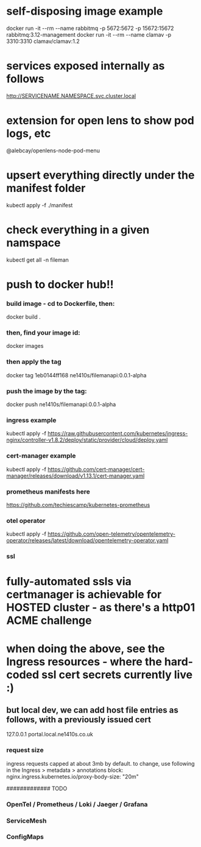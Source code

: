 # self-disposing image example
 docker run -it --rm --name rabbitmq -p 5672:5672 -p 15672:15672 rabbitmq:3.12-management
 docker run -it --rm --name clamav -p 3310:3310 clamav/clamav:1.2

# services exposed internally as follows
http://SERVICENAME.NAMESPACE.svc.cluster.local

# extension for open lens to show pod logs, etc
@alebcay/openlens-node-pod-menu

# upsert everything directly under the manifest folder
kubectl apply -f ./manifest

# check everything in a given namspace
kubectl get all -n fileman

# push to docker hub!!
### build image - cd to Dockerfile, then:
docker build .
### then, find your image id:
docker images
### then apply the tag
docker tag 1eb0144ff168 ne1410s/filemanapi:0.0.1-alpha
### push the image by the tag:
docker push ne1410s/filemanapi:0.0.1-alpha

### ingress example
kubectl apply -f https://raw.githubusercontent.com/kubernetes/ingress-nginx/controller-v1.8.2/deploy/static/provider/cloud/deploy.yaml

### cert-manager example
kubectl apply -f https://github.com/cert-manager/cert-manager/releases/download/v1.13.1/cert-manager.yaml

### prometheus manifests here
https://github.com/techiescamp/kubernetes-prometheus

### otel operator
kubectl apply -f https://github.com/open-telemetry/opentelemetry-operator/releases/latest/download/opentelemetry-operator.yaml

### ssl
# fully-automated ssls via certmanager is achievable for HOSTED cluster - as there's a http01 ACME challenge
# when doing the above, see the Ingress resources - where the hard-coded ssl cert secrets currently live :)
## but local dev, we can add host file entries as follows, with a previously issued cert 
127.0.0.1 portal.local.ne1410s.co.uk

### request size
ingress requests capped at about 3mb by default.
to change, use following in the Ingress > metadata > annotations block:
  nginx.ingress.kubernetes.io/proxy-body-size: "20m"

############# TODO

### OpenTel / Prometheus / Loki / Jaeger / Grafana 
### ServiceMesh
### ConfigMaps 
